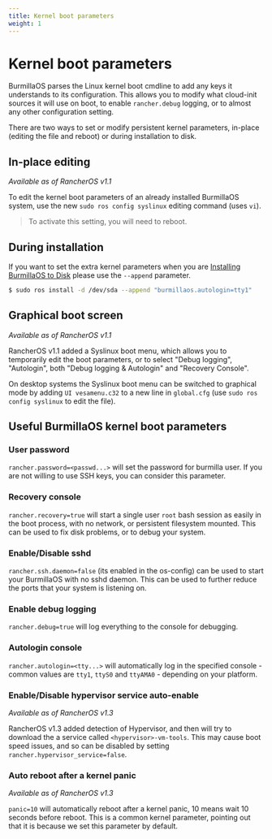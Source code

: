 ```yaml
---
title: Kernel boot parameters
weight: 1
---
```

# Kernel boot parameters

BurmillaOS parses the Linux kernel boot cmdline to add any keys it understands to its configuration. This allows you to modify what cloud-init sources it will use on boot, to enable `rancher.debug` logging, or to almost any other configuration setting.

There are two ways to set or modify persistent kernel parameters, in-place (editing the file and reboot) or during installation to disk.

## In-place editing

_Available as of RancherOS v1.1_

To edit the kernel boot parameters of an already installed BurmillaOS system, use the new `sudo ros config syslinux` editing command (uses `vi`).

> To activate this setting, you will need to reboot.

## During installation

If you want to set the extra kernel parameters when you are [Installing BurmillaOS to Disk](/docs/installation/server/install-to-disk) please use the `--append` parameter.

```bash
$ sudo ros install -d /dev/sda --append "burmillaos.autologin=tty1"
```

## Graphical boot screen

_Available as of RancherOS v1.1_

RancherOS v1.1 added a Syslinux boot menu, which allows you to temporarily edit the boot parameters, or to select "Debug logging", "Autologin", both "Debug logging & Autologin" and "Recovery Console".

On desktop systems the Syslinux boot menu can be switched to graphical mode by adding `UI vesamenu.c32` to a new line in `global.cfg` (use `sudo ros config syslinux` to edit the file).

## Useful BurmillaOS kernel boot parameters

### User password

`rancher.password=<passwd...>` will set the password for burmilla user. If you are not willing to use SSH keys, you can consider this parameter.

### Recovery console

`rancher.recovery=true` will start a single user `root` bash session as easily in the boot process, with no network, or persistent filesystem mounted. This can be used to fix disk problems, or to debug your system.

### Enable/Disable sshd

`rancher.ssh.daemon=false` (its enabled in the os-config) can be used to start your BurmillaOS with no sshd daemon. This can be used to further reduce the ports that your system is listening on.

### Enable debug logging

`rancher.debug=true` will log everything to the console for debugging.

### Autologin console

`rancher.autologin=<tty...>` will automatically log in the specified console - common values are `tty1`, `ttyS0` and `ttyAMA0` - depending on your platform.

### Enable/Disable hypervisor service auto-enable

_Available as of RancherOS v1.3_

RancherOS v1.3 added detection of Hypervisor, and then will try to download the a service called `<hypervisor>-vm-tools`. This may cause boot speed issues, and so can be disabled by setting `rancher.hypervisor_service=false`.

### Auto reboot after a kernel panic

_Available as of RancherOS v1.3_

`panic=10` will automatically reboot after a kernel panic, 10 means wait 10 seconds before reboot. This is a common kernel parameter, pointing out that it is because we set this parameter by default.
